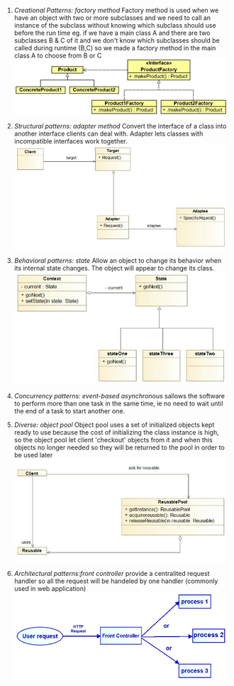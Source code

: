 1. *Creational Patterns: factory method*
Factory method is used when we have an object with two or more subclasses and we need to call an instance of the subclass without knowing which subclass should use before the run time eg. if we have a main class A and there are two subclasses B & C of it and we don't know which subclasses should be called during runtime (B,C) so we made a factory method in the main class A to choose from B or C
![factury method](factory_method.jpg)

2. *Structural patterns: adapter method*
Convert the interface of a class into another interface clients can deal with. Adapter lets classes with incompatible interfaces work together.
![adapter method](adapter.jpg)

3. *Behavioral patterns: state*
Allow an object to change its behavior when its internal state changes. The object will appear to change its class.
![state](state.jpg)

4. *Concurrency patterns: event-based asynchronous*
sallows the software to perform more than one task in the same time, ie no need to wait until the end of a task to start another one. 

5. *Diverse: object pool*
Object pool uses a set of initialized objects kept ready to use because the cost of initializing the class instance is high, so the object pool let client 'checkout' objects from it and when this objects no longer needed so they will be returned to the pool in order to be used later
![object pool](pool.jpg)

6. *Architectural patterns:front controller*
provide a centralited request handler so all the request will be handeled by one handler (commonly used in web application)
![Front Controller](front_controller.jpg)